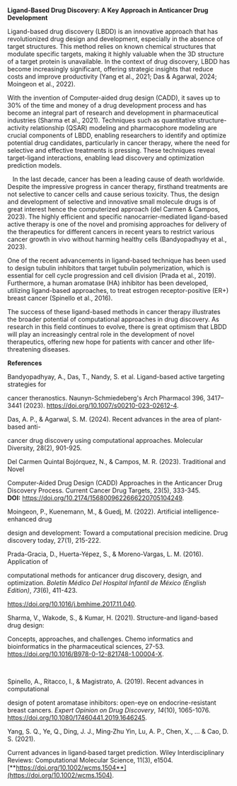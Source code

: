<!--StartFragment-->

**Ligand-Based Drug Discovery: A Key Approach in Anticancer Drug Development**



Ligand-based drug discovery (LBDD) is an innovative approach that has revolutionized drug design and development, especially in the absence of target structures. This method relies on known chemical structures that modulate specific targets, making it highly valuable when the 3D structure of a target protein is unavailable. In the context of drug discovery, LBDD has become increasingly significant, offering strategic insights that reduce costs and improve productivity (Yang et al., 2021; Das & Agarwal, 2024; Moingeon et al., 2022).

With the invention of Computer-aided drug design (CADD), it saves up to 30% of the time and money of a drug development process and has become an integral part of research and development in pharmaceutical industries (Sharma et al., 2021). Techniques such as quantitative structure-activity relationship (QSAR) modeling and pharmacophore modeling are crucial components of LBDD, enabling researchers to identify and optimize potential drug candidates, particularly in cancer therapy, where the need for selective and effective treatments is pressing. These techniques reveal target-ligand interactions, enabling lead discovery and optimization prediction models. 

  
In the last decade, cancer has been a leading cause of death worldwide. Despite the impressive progress in cancer therapy, firsthand treatments are not selective to cancer cells and cause serious toxicity. Thus, the design and development of selective and innovative small molecule drugs is of great interest hence the computerized approach (del Carmen & Campos, 2023). The highly efficient and specific nanocarrier-mediated ligand-based active therapy is one of the novel and promising approaches for delivery of the therapeutics for different cancers in recent years to restrict various cancer growth in vivo without harming healthy cells (Bandyopadhyay et al., 2023).

One of the recent advancements in ligand-based technique has been used to design tubulin inhibitors that target tubulin polymerization, which is essential for cell cycle progression and cell division (Prada et al., 2019). Furthermore, a human aromatase (HA) inhibitor has been developed, utilizing ligand-based approaches, to treat estrogen receptor-positive (ER+) breast cancer (Spinello et al., 2016). 

The success of these ligand-based methods in cancer therapy illustrates the broader potential of computational approaches in drug discovery. As research in this field continues to evolve, there is great optimism that LBDD will play an increasingly central role in the development of novel therapeutics, offering new hope for patients with cancer and other life-threatening diseases.




**References**


Bandyopadhyay, A., Das, T., Nandy, S. et al. Ligand-based active targeting strategies for 

cancer theranostics. Naunyn-Schmiedeberg's Arch Pharmacol 396, 3417–3441 (2023). <https://doi.org/10.1007/s00210-023-02612-4>.

Das, A. P., & Agarwal, S. M. (2024). Recent advances in the area of plant-based anti-

cancer drug discovery using computational approaches. Molecular Diversity, 28(2), 901-925.

Del Carmen Quintal Bojórquez, N., & Campos, M. R. (2023). Traditional and Novel 

Computer-Aided Drug Design (CADD) Approaches in the Anticancer Drug Discovery Process. Current Cancer Drug Targets, 23(5), 333-345. **DOI:** <https://doi.org/10.2174/1568009622666220705104249>.

Moingeon, P., Kuenemann, M., & Guedj, M. (2022). Artificial intelligence-enhanced drug 

design and development: Toward a computational precision medicine. Drug discovery today, 27(1), 215-222.

Prada-Gracia, D., Huerta-Yépez, S., & Moreno-Vargas, L. M. (2016). Application of 

computational methods for anticancer drug discovery, design, and optimization. _Boletín Médico Del Hospital Infantil de México (English Edition)_, _73_(6), 411-423.

<https://doi.org/10.1016/j.bmhime.2017.11.040>.

Sharma, V., Wakode, S., & Kumar, H. (2021). Structure-and ligand-based drug design: 

Concepts, approaches, and challenges. Chemo informatics and bioinformatics in the pharmaceutical sciences, 27-53. <https://doi.org/10.1016/B978-0-12-821748-1.00004-X>.

 

Spinello, A., Ritacco, I., & Magistrato, A. (2019). Recent advances in computational 

design of potent aromatase inhibitors: open-eye on endocrine-resistant breast cancers. _Expert Opinion on Drug Discovery_, _14_(10), 1065-1076. <https://doi.org/10.1080/17460441.2019.1646245>.



Yang, S. Q., Ye, Q., Ding, J. J., Ming‐Zhu Yin, Lu, A. P., Chen, X., ... & Cao, D. S. (2021). 

Current advances in ligand‐based target prediction. Wiley Interdisciplinary Reviews: Computational Molecular Science, 11(3), e1504. [**https://doi.org/10.1002/wcms.1504**](https://doi.org/10.1002/wcms.1504).



<!--EndFragment-->
